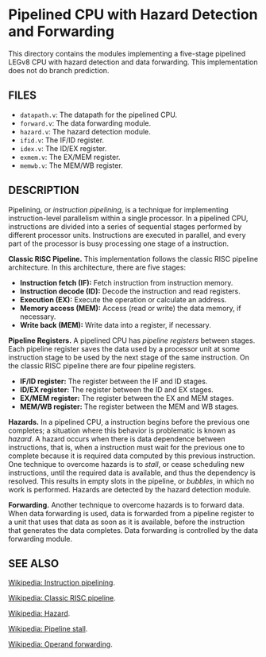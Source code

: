 Pipelined CPU with Hazard Detection and Forwarding
==================================================

This directory contains the modules implementing a five-stage pipelined LEGv8 CPU
with hazard detection and data forwarding.
This implementation does not do branch prediction.

## FILES

* `datapath.v`: The datapath for the pipelined CPU.
* `forward.v`:  The data forwarding module.
* `hazard.v`:   The hazard detection module.
* `ifid.v`:     The IF/ID register.
* `idex.v`:     The ID/EX register.
* `exmem.v`:    The EX/MEM register.
* `memwb.v`:    The MEM/WB register.

## DESCRIPTION

Pipelining, or *instruction pipelining*, is a technique for implementing
instruction-level parallelism within a single processor.
In a pipelined CPU, instructions are divided into a series of sequential stages
performed by different processor units.
Instructions are executed in parallel,
and every part of the processor is busy processing one stage of a instruction.

**Classic RISC Pipeline.**
This implementation follows the classic RISC pipeline architecture.
In this architecture, there are five stages:
* **Instruction fetch (IF):**   Fetch instruction from instruction memory.
* **Instruction decode (ID):**  Decode the instruction and read registers.
* **Execution (EX):**           Execute the operation or calculate an address.
* **Memory access (MEM):**      Access (read or write) the data memory, if necessary.
* **Write back (MEM):**         Write data into a register, if necessary.

**Pipeline Registers.**
A pipelined CPU has *pipeline registers* between stages.
Each pipeline register saves the data used by a processor unit at some instruction stage
to be used by the next stage of the same instruction.
On the classic RISC pipeline there are four pipeline registers.
* **IF/ID register:**   The register between the IF and ID stages.
* **ID/EX register:**   The register between the ID and EX stages.
* **EX/MEM register:**  The register between the EX and MEM stages.
* **MEM/WB register:**  The register between the MEM and WB stages.

**Hazards.**
In a pipelined CPU, a instruction begins before the previous one completes;
a situation where this behavior is problematic is known as *hazard*.
A hazard occurs when there is data dependence between instructions, that is,
when a instruction must wait for the previous one to complete
because it is required data computed by this previous instruction.
One technique to overcome hazards is to *stall*, or cease scheduling new instructions,
until the required data is available, and thus the dependency is resolved.
This results in empty slots in the pipeline, or *bubbles*, in which no work is performed.
Hazards are detected by the hazard detection module.

**Forwarding.**
Another technique to overcome hazards is to forward data.
When data forwarding is used, data is forwarded from a pipeline register
to a unit that uses that data as soon as it is available,
before the instruction that generates the data completes.
Data forwarding is controlled by the data forwarding module.


## SEE ALSO

[Wikipedia: Instruction pipelining](https://en.wikipedia.org/wiki/Instruction_pipelining).

[Wikipedia: Classic RISC pipeline](https://en.wikipedia.org/wiki/Classic_RISC_pipeline).

[Wikipedia: Hazard](https://en.wikipedia.org/wiki/Hazard_(computer_architecture)).

[Wikipedia: Pipeline stall](https://en.wikipedia.org/wiki/Pipeline_stall).

[Wikipedia: Operand forwarding](https://en.wikipedia.org/wiki/Operand_forwarding).

